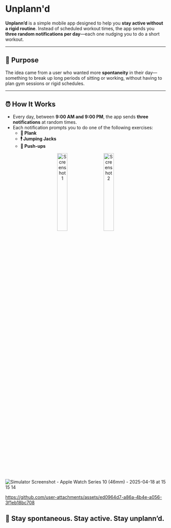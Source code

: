 # Unplann'd

**Unplann’d** is a simple mobile app designed to help you **stay active without a rigid routine**. Instead of scheduled workout times, the app sends you **three random notifications per day**—each one nudging you to do a short workout.

---

## 🎯 Purpose

The idea came from a user who wanted more **spontaneity** in their day—something to break up long periods of sitting or working, without having to plan gym sessions or rigid schedules.

---

## ⏰ How It Works

- Every day, between **9:00 AM and 9:00 PM**, the app sends **three notifications** at random times.
- Each notification prompts you to do one of the following exercises:
  - **🧱 Plank**
  - **🕴️ Jumping Jacks**
  - **💪 Push-ups**


<p align="center">
  <img src=https://github.com/user-attachments/assets/cc4961a7-7c61-4dca-a44f-59fbaf23d5ef alt="Screenshot 1" width="25%" />
  &nbsp; &nbsp;
  <img src=[https://github.com/user-attachments/assets/912d1bcf-91d4-4e79-a2f3-b467b9d01942](https://github.com/user-attachments/assets/ed0964d7-a86a-4b4e-a056-3f1eb18bc708) alt="Screenshot 2" width="25%" />
</p></br>

![Simulator Screenshot - Apple Watch Series 10 (46mm) - 2025-04-18 at 15 15 14]()

https://github.com/user-attachments/assets/ed0964d7-a86a-4b4e-a056-3f1eb18bc708
## 🙌 Stay spontaneous. Stay active. Stay unplann’d.
